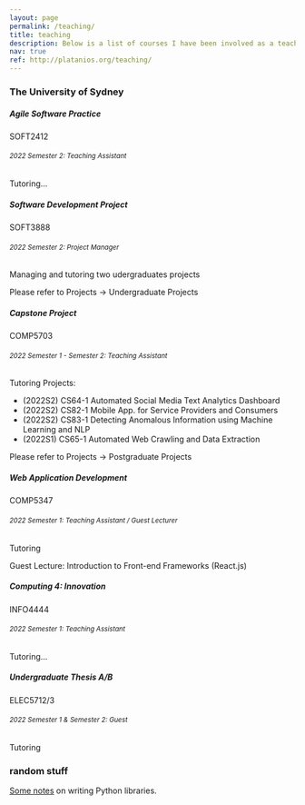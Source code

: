 ```yaml
---
layout: page
permalink: /teaching/
title: teaching
description: Below is a list of courses I have been involved as a teaching assistant so far...
nav: true
ref: http://platanios.org/teaching/
---
```


<!-- For now, this page is assumed to be a static description of your courses. You can convert it to a collection similar to `_projects/` so that you can have a dedicated page for each course.

Organize your courses by years, topics, or universities, however you like! -->

<div class="teaching">
    <h3 class="mt-4">The University of Sydney</h3>

<!-- Card -->
<div class="card mt-3">
  <div class="p-3">
    <div class="row">
      <div class="col-sm-10">
        <h5 class="mt-0 font-weight-bold">Agile Software Practice</h5>
      </div>
      <div class="col-sm-2 text-left text-sm-right">
        <span class="badge font-weight-bold danger-color-dark text-uppercase align-middle">
            SOFT2412
        </span>
      </div>
    </div>
    <h6 class="mt-2 mt-sm-0 text-muted"><small>2022 Semester 2: Teaching Assistant</small></h6>
    <p>Tutoring...</p>
  </div>
</div>

<!-- Card -->
<div class="card mt-3">
  <div class="p-3">
    <div class="row">
      <div class="col-sm-10">
        <h5 class="mt-0 font-weight-bold">Software Development Project</h5>
      </div>
      <div class="col-sm-2 text-left text-sm-right">
        <span class="badge font-weight-bold danger-color-dark text-uppercase align-middle">
            SOFT3888
        </span>
      </div>
    </div>
    <h6 class="text-muted mt-2 mt-sm-0"><small>2022 Semester 2: Project Manager</small></h6>
    <p>Managing and tutoring two udergraduates projects</p>
    <p class="text-muted">Please refer to Projects -> Undergraduate Projects</p>
  </div>
</div>

<!-- Card -->
<div class="card mt-3">
  <div class="p-3">
    <div class="row">
      <div class="col-sm-10">
        <h5 class="mt-0 font-weight-bold">Capstone Project</h5>
      </div>
      <div class="col-sm-2 text-left text-sm-right">
        <span class="badge font-weight-bold danger-color-dark text-uppercase align-middle">
            COMP5703
        </span>
      </div>
    </div>
    <h6 class="text-muted mt-2 mt-sm-0"><small>2022 Semester 1 - Semester 2: Teaching Assistant</small></h6>
    <p>Tutoring Projects:</p>
    <ul>
        <li>(2022S2) CS64-1 Automated Social Media Text Analytics Dashboard</li>
        <li>(2022S2) CS82-1 Mobile App. for Service Providers and Consumers</li>
        <li>(2022S2) CS83-1 Detecting Anomalous Information using Machine Learning and NLP</li>
        <li>(2022S1) CS65-1 Automated Web Crawling and Data Extraction</li>
    </ul>
    <p class="text-muted">Please refer to Projects -> Postgraduate Projects</p>
  </div>
</div>

<!-- Card -->
<div class="card mt-3">
  <div class="p-3">
    <div class="row">
      <div class="col-sm-10">
        <h5 class="mt-0 font-weight-bold">Web Application Development</h5>
      </div>
      <div class="col-sm-2 text-left text-sm-right">
        <span class="badge font-weight-bold danger-color-dark text-uppercase align-middle">
            COMP5347
        </span>
      </div>
    </div>
    <h6 class="text-muted mt-2 mt-sm-0"><small>2022 Semester 1: Teaching Assistant / Guest Lecturer</small></h6>
    <p>Tutoring</p>
    <p>Guest Lecture: Introduction to Front-end Frameworks (React.js)</p>
  </div>
</div>

<!-- Card -->
<div class="card mt-3">
  <div class="p-3">
    <div class="row">
      <div class="col-sm-10">
        <h5 class="mt-0 font-weight-bold">Computing 4: Innovation</h5>
      </div>
      <div class="col-sm-2 text-left text-sm-right">
        <span class="badge font-weight-bold danger-color-dark text-uppercase align-middle">
            INFO4444
        </span>
      </div>
    </div>
    <h6 class="mt-2 mt-sm-0 text-muted"><small>2022 Semester 1: Teaching Assistant</small></h6>
    <p>Tutoring...</p>
  </div>
</div>

<!-- Card -->
<div class="card mt-3">
  <div class="p-3">
    <div class="row">
      <div class="col-sm-10">
        <h5 class="mt-0 font-weight-bold">Undergraduate Thesis A/B</h5>
      </div>
      <div class="col-sm-2 text-left text-sm-right">
        <span class="badge font-weight-bold danger-color-dark text-uppercase align-middle">
            ELEC5712/3
        </span>
      </div>
    </div>
    <h6 class="text-muted mt-2 mt-sm-0"><small>2022 Semester 1 & Semester 2: Guest</small></h6>
    <p>Tutoring</p>
  </div>
</div>

<h3 class="mt-4">random stuff</h3>

<div class="col">
  <a href="/assets/pdf/teaching/writing_python_libraries.pdf">Some notes</a> on writing Python libraries.
</div>


  </div>